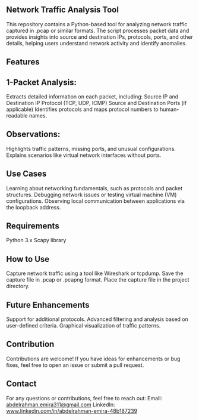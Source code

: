 ## Network Traffic Analysis Tool
This repository contains a Python-based tool for analyzing network traffic captured in .pcap or similar formats. The script processes packet data and provides insights into source and destination IPs, protocols, ports, and other details, helping users understand network activity and identify anomalies.

## Features

## 1-Packet Analysis:
Extracts detailed information on each packet, including:
Source IP and Destination IP
Protocol (TCP, UDP, ICMP)
Source and Destination Ports (if applicable)
Identifies protocols and maps protocol numbers to human-readable names.

## Observations:
Highlights traffic patterns, missing ports, and unusual configurations.
Explains scenarios like virtual network interfaces without ports.

## Use Cases
Learning about networking fundamentals, such as protocols and packet structures.
Debugging network issues or testing virtual machine (VM) configurations.
Observing local communication between applications via the loopback address.

## Requirements
Python 3.x
Scapy library

## How to Use
Capture network traffic using a tool like Wireshark or tcpdump.
Save the capture file in .pcap or .pcapng format.
Place the capture file in the project directory.

## Future Enhancements
Support for additional protocols.
Advanced filtering and analysis based on user-defined criteria.
Graphical visualization of traffic patterns.

## Contribution
Contributions are welcome! If you have ideas for enhancements or bug fixes, feel free to open an issue or submit a pull request.

## Contact
For any questions or contributions, feel free to reach out:
Email: abdelrahman.emira311@gmail.com
LinkedIn: www.linkedin.com/in/abdelrahman-emira-48b187239

